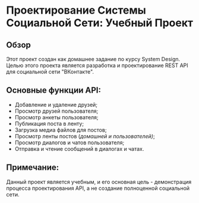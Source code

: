 # Проектирование Системы Социальной Сети: Учебный Проект
## Обзор

Этот проект создан как домашнее задание по курсу System Design. Целью этого проекта является разработка и проектирование REST API для социальной сети "ВКонтакте".
## Основные функции API:
- Добавление и удаление друзей;
- Просмотр друзей пользователя;
- Просмотр анкеты пользователя;
- Публикация поста в ленту;
- Загрузка медиа файлов для постов;
- Просмотр ленты постов (*домашней и пользователей)*;
- Просмотр диалогов и чатов пользователя;
- Отправка и чтение сообщений в диалогах и чатах.

## Примечание:

Данный проект является учебным, и его основная цель - демонстрация процесса проектирования API, а не создание полноценной социальной сети.